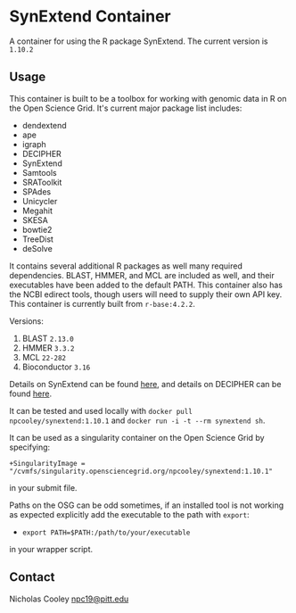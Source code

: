 # SynExtend Container

A container for using the R package SynExtend. The current version is `1.10.2`

## Usage

This container is built to be a toolbox for working with genomic data in R on the Open Science Grid. It's current major package list includes:

* dendextend
* ape
* igraph
* DECIPHER
* SynExtend
* Samtools
* SRAToolkit
* SPAdes
* Unicycler
* Megahit
* SKESA
* bowtie2
* TreeDist
* deSolve

It contains several additional R packages as well many required dependencies. BLAST, HMMER, and MCL are included as well, and their executables have been added to the default PATH. This container also has the NCBI edirect tools, though users will need to supply their own API key. This container is currently built from `r-base:4.2.2`.

Versions:
1. BLAST `2.13.0`
2. HMMER `3.3.2`
3. MCL `22-282`
4. Bioconductor `3.16`

Details on SynExtend can be found [here](http://bioconductor.org/packages/release/bioc/html/SynExtend.html), and details on DECIPHER can be found [here](https://www.bioconductor.org/packages/release/bioc/html/DECIPHER.html).

It can be tested and used locally with `docker pull npcooley/synextend:1.10.1` and `docker run -i -t --rm synextend sh`.

It can be used as a singularity container on the Open Science Grid by specifying:

`+SingularityImage = "/cvmfs/singularity.opensciencegrid.org/npcooley/synextend:1.10.1"`

in your submit file.

Paths on the OSG can be odd sometimes, if an installed tool is not working as expected explicitly add the executable to the path with `export`:

* `export PATH=$PATH:/path/to/your/executable`

in your wrapper script.

## Contact

Nicholas Cooley
npc19@pitt.edu






